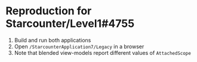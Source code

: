 # Reproduction for Starcounter/Level1#4755

1. Build and run both applications
1. Open `/StarcounterApplication7/Legacy` in a browser
1. Note that blended view-models report different values of `AttachedScope`
